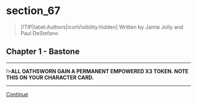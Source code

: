 
# section_67

>[!TIP|label:Authors|iconVisibility:hidden]
>Written by Jamie Jolly and Paul DeStefano

## Chapter 1 - Bastone

---

!>**ALL OATHSWORN GAIN A PERMANENT EMPOWERED X3 TOKEN. NOTE THIS ON YOUR CHARACTER CARD.** 

---

[Continue](output/chapter1/section_60.md)


